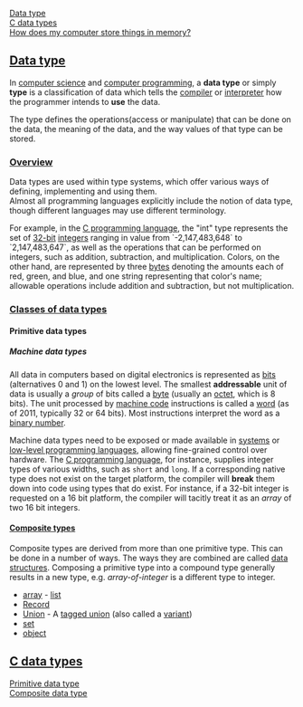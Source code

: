 [Data type](https://en.wikipedia.org/wiki/Data_type)  
[C data types](https://en.wikipedia.org/wiki/C_data_types)  
[How does my computer store things in memory?](http://tldp.org/HOWTO/Unix-and-Internet-Fundamentals-HOWTO/core-formats.html)  

## [Data type](https://en.wikipedia.org/wiki/Data_type)
In [computer science](https://en.wikipedia.org/wiki/Computer_science) and [computer programming](https://en.wikipedia.org/wiki/Computer_programming), a **data type** or simply **type** is a classification of data which tells the [compiler](https://en.wikipedia.org/wiki/Compiler) or [interpreter](https://en.wikipedia.org/wiki/Interpreter_(computing)) how the programmer intends to **use** the data.

The type defines the operations(access or manipulate) that can be done on the data, the meaning of the data, and the way values of that type can be stored.

### [Overview](https://en.wikipedia.org/wiki/Data_type#Overview)
Data types are used within type systems, which offer various ways of defining, implementing and using them.  
Almost all programming languages explicitly include the notion of data type, though different languages may use different terminology.  

For example, in the [C programming language](https://en.wikipedia.org/wiki/C_(programming_language)), the "int" type represents the set of [32-bit](https://en.wikipedia.org/wiki/32-bit) [integers](https://en.wikipedia.org/wiki/Integer_(computer_science)) ranging in value from `-2,147,483,648` to `2,147,483,647`, as well as the operations that can be performed on integers, such as addition, subtraction, and multiplication. Colors, on the other hand, are represented by three [bytes](https://en.wikipedia.org/wiki/Byte) denoting the amounts each of red, green, and blue, and one string representing that color's name; allowable operations include addition and subtraction, but not multiplication.

### [Classes of data types](https://en.wikipedia.org/wiki/Data_type#Classes_of_data_types)
#### Primitive data types
##### Machine data types
All data in computers based on digital electronics is represented as [bits](https://en.wikipedia.org/wiki/Bit) (alternatives 0 and 1) on the lowest level. The smallest **addressable** unit of data is usually a *group* of bits called a [byte](https://en.wikipedia.org/wiki/Byte) (usually an [octet](https://en.wikipedia.org/wiki/Octet_(computing)), which is 8 bits). The unit processed by [machine code](https://en.wikipedia.org/wiki/Machine_code) instructions is called a [word](https://en.wikipedia.org/wiki/Word_(data_type)) (as of 2011, typically 32 or 64 bits). Most instructions interpret the word as a [binary number](https://en.wikipedia.org/wiki/Binary_number).

Machine data types need to be exposed or made available in [systems](https://en.wikipedia.org/wiki/Systems_programming) or [low-level programming languages](https://en.wikipedia.org/wiki/Low-level_programming_language), allowing fine-grained control over hardware. The [C programming language](https://en.wikipedia.org/wiki/C_programming_language), for instance, supplies integer types of various widths, such as `short` and `long`. If a corresponding native type does not exist on the target platform, the compiler will **break** them down into code using types that do exist. For instance, if a 32-bit integer is requested on a 16 bit platform, the compiler will tacitly treat it as an *array* of two 16 bit integers.

#### [Composite types](https://en.wikipedia.org/wiki/Data_type#Composite_types)
Composite types are derived from more than one primitive type. This can be done in a number of ways. The ways they are combined are called [data structures](https://en.wikipedia.org/wiki/Data_structure). Composing a primitive type into a compound type generally results in a new type, e.g. *array-of-integer* is a different type to integer.

- [array](https://en.wikipedia.org/wiki/Array_data_type) - [list](https://en.wikipedia.org/wiki/List_(abstract_data_type))  
- [Record](https://en.wikipedia.org/wiki/Record_(computer_science))  
- [Union](https://en.wikipedia.org/wiki/Union_(computer_science)) - A [tagged union](https://en.wikipedia.org/wiki/Tagged_union) (also called a [variant](https://en.wikipedia.org/wiki/Variant_type))  
- [set](https://en.wikipedia.org/wiki/Set_(abstract_data_type))  
- [object](https://en.wikipedia.org/wiki/Object_(computer_science))  

## [C data types](https://en.wikipedia.org/wiki/C_data_types)
[Primitive data type](https://en.wikipedia.org/wiki/Primitive_data_type)  
[Composite data type](https://en.wikipedia.org/wiki/Composite_data_type)  
